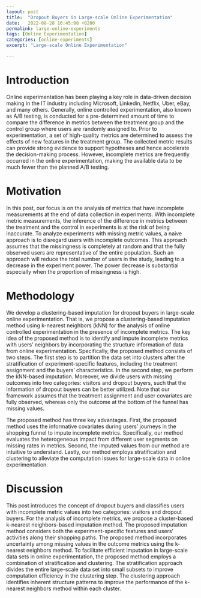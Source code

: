 ```yaml
---
layout: post
title:  "Dropout Buyers in Large-scale Online Experimentation"
date:   2022-08-28 16:45:00 +0200
permalink: large-online-experiments
tags: [Online Experimentation]
categories: [online-experiments]
excerpt: "Large-scale Online Experimentation"

---
```

# Introduction

Online experimentation has been playing a key role in data-driven decision making in the IT
industry including Microsoft, Linkedin, Netflix, Uber, eBay, and many others. 
Generally, online controlled experimentation, also known as A/B
testing, is conducted for a pre-determined amount of time to compare the difference in metrics
between the treatment group and the control group where users are randomly assigned to.
Prior to experimentation, a set of high-quality metrics are determined to assess the effects of
new features in the treatment group. The collected metric results can provide strong evidence
to support hypotheses and hence accelerate the decision-making process. However, incomplete metrics are
frequently occurred in the online experimentation, making the available data to be much fewer than the planned A/B testing. 

# Motivation
In this post, our focus is on the analysis of metrics that have incomplete measurements at the end of data collection in experiments.
With incomplete metric measurements, the inference of the difference in metrics between the treatment and the control in experiments is at the risk of being inaccurate. To analyze experiments with
missing metric values, a naive approach is to disregard users with incomplete outcomes. This approach assumes that the missingness is completely at random and that the fully observed
users are representative of the entire population. Such an approach will reduce the total number of users in the study, leading to a decrease in the experiment power. The power
decrease is substantial especially when the proportion of missingness is high.

# Methodology
We develop a clustering-based imputation for dropout buyers in large-scale online experimentation.
That is, we propose a clustering-based imputation method using k-nearest neighbors (kNN) for the analysis of online controlled experimentation in the presence
of incomplete metrics. The key idea of the proposed method is to identify and impute incomplete metrics with users’ neighbors by incorporating the structure information of data
from online experimentation. Specifically, the proposed method consists of two steps. The first step is to partition the data set into clusters after the stratification of experiment-specific
features, including the treatment assignment and the buyers’ characteristics. In the second step, we perform the kNN-based imputation. Moreover, we divide users with missing outcomes
into two categories: visitors and dropout buyers, such that the information of dropout buyers can be better utilized. Note that our framework assumes that the treatment assignment and
user covariates are fully observed, whereas only the outcome at the bottom of the funnel has missing values. 

The proposed method has three key advantages. First, the proposed
method uses the informative covariates during users’ journeys in the shopping funnel to impute incomplete metrics. Specifically, our method evaluates the heterogeneous impact from
different user segments on missing rates in metrics. Second, the imputed values from our method are intuitive to understand. Lastly, our method employs stratification and clustering
to alleviate the computation issues for large-scale data in online experimentation.
 
# Discussion
This post introduces the concept of dropout
buyers and classifies users with incomplete metric values into two categories: visitors and
dropout buyers. For the analysis of incomplete metrics, we propose a cluster-based k-nearest
neighbors-based imputation method. The proposed imputation method considers both the
experiment-specific features and users’ activities along their shopping paths. The proposed
method incorporates uncertainty among missing values in the outcome metrics using the
k-nearest neighbors method. To facilitate efficient imputation in large-scale data sets in
online experimentation, the proposed method employs a combination of stratification and
clustering. The stratification approach divides the entire large-scale data set into small
subsets to improve computation efficiency in the clustering step. The clustering approach
identifies inherent structure patterns to improve the performance of the k-nearest neighbors
method within each cluster.
